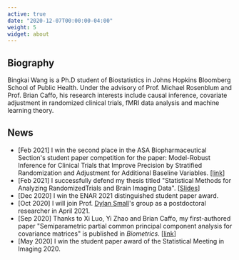 ```yaml
---
active: true
date: "2020-12-07T00:00:00-04:00"
weight: 5
widget: about
---
```


## Biography

Bingkai Wang is a Ph.D student of Biostatistics in Johns Hopkins Bloomberg School of Public Health. Under the advisory of Prof. Michael Rosenblum and Prof. Brian Caffo, his research interests include causal inference, covariate adjustment in randomized clinical trials, fMRI data analysis and machine learning theory. 

## News

- [Feb 2021] I win the second place in the ASA Biopharmaceutical Section's student paper competition for the paper: Model-Robust Inference for Clinical Trials that Improve Precision by Stratified Randomization and Adjustment for Additional Baseline Variables. [[link](https://arxiv.org/abs/1910.13954)] 
- [Feb 2021] I successfully defend my thesis titled "Statistical Methods for Analyzing RandomizedTrials and Brain Imaging Data". [[Slides](files/defense-slides.pdf)]
- [Dec 2020] I win the ENAR 2021 distinguished student paper award.
- [Oct 2020] I will join Prof. [Dylan Small](https://statistics.wharton.upenn.edu/profile/dsmall/)'s group as a postdoctoral researcher in April 2021.
- [Sep 2020] Thanks to Xi Luo, Yi Zhao and Brian Caffo, my first-authored paper "Semiparametric partial common principal component analysis for covariance matrices" is published in *Biometrics*. [[link](https://doi.org/10.1111/biom.13369)]
- [May 2020] I win the student paper award of the Statistical Meeting in Imaging 2020.